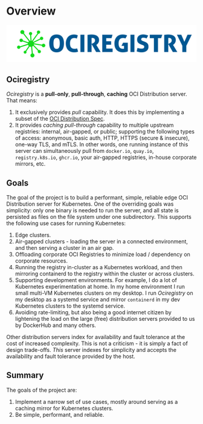# Overview

![logo](assets/ociregistry.logo.png)

## Ociregistry

_Ociregistry_ is a **pull-only**, **pull-through**, **caching** OCI Distribution server. That means:

1. It exclusively provides _pull_ capability. It does this by implementing a subset of the [OCI Distribution Spec](https://github.com/opencontainers/distribution-spec).
2. It provides *caching pull-through* capability to multiple upstream registries: internal, air-gapped, or public; supporting the following types of access: anonymous, basic auth, HTTP, HTTPS (secure & insecure), one-way TLS, and mTLS. In other words, one running instance of this server can simultaneously pull from `docker.io`, `quay.io`, `registry.k8s.io`, `ghcr.io`, your air-gapped registries, in-house corporate mirrors, etc.

## Goals

The goal of the project is to build a performant, simple, reliable edge OCI Distribution server for Kubernetes. One of the overriding goals was simplicity: only one binary is needed to run the server, and all state is persisted as files on the file system under one subdirectory. This supports the following use cases for running Kubernetes:

1. Edge clusters.
2. Air-gapped clusters - loading the server in a connected environment, and then serving a cluster in an air gap.
3. Offloading corporate OCI Registries to minimize load / dependency on corporate resources.
4. Running the registry in-cluster as a Kubernetes workload, and then mirroring containerd to the registry within the cluster or across clusters.
5. Supporting development environments. For example, I do a lot of Kubernetes experimentation at home. In my home environment I run small multi-VM Kubernetes clusters on my desktop. I run _Ociregistry_ on my desktop as a systemd service and mirror `containerd` in my dev Kubernetes clusters to the systemd service.
6. Avoiding rate-limiting, but also being a good internet citizen by lightening the load on the large (free) distribution servers provided to us by DockerHub and many others.

Other distribution servers index for availability and fault tolerance at the cost of increased complexity. This is not a criticism - it is simply a fact of design trade-offs. _This_ server indexes for simplicity and accepts the availability and fault tolerance provided by the host.

## Summary

The goals of the project are:

1. Implement a narrow set of use cases, mostly around serving as a caching mirror for Kubernetes clusters.
2. Be simple, performant, and reliable.
